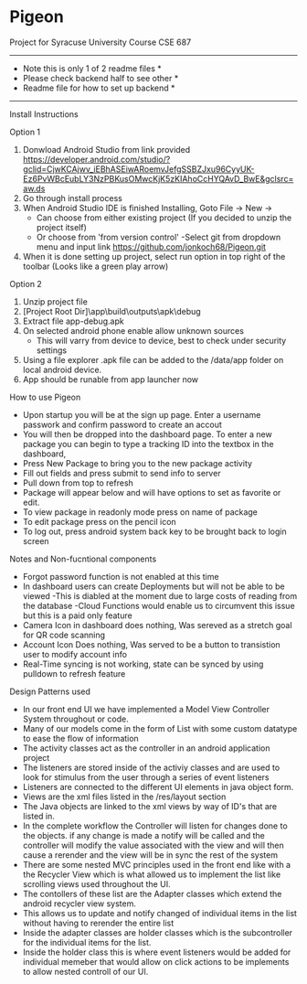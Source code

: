 # Pigeon
Project for Syracuse University Course CSE 687 


* * * * * * * * * * * * * * * * * * * * * * * * * 
*    Note this is only 1 of 2 readme files      *
*    Please check backend half to see other     *
*    Readme file for how to set up backend      *
* * * * * * * * * * * * * * * * * * * * * * * * *


Install Instructions

Option 1
1. Donwload Android Studio from link provided
    https://developer.android.com/studio/?gclid=CjwKCAjwv_iEBhASEiwARoemvJefgSSBZJxu96CyyUK-Ez6PvWBcEubLY3NzPBKusOMwcKjK5zKIAhoCcHYQAvD_BwE&gclsrc=aw.ds
2. Go through install process
3. When Android Studio IDE is finished Installing, Goto File -> New -> 
    - Can choose from either existing project (If you decided to unzip the project itself)
    - Or choose from 'from version control'
        -Select git from dropdown menu and input link https://github.com/jonkoch68/Pigeon.git
4. When it is done setting up project, select run option in top right of the toolbar (Looks like a green play arrow)

Option 2
1. Unzip project file
2. [Project Root Dir]\app\build\outputs\apk\debug
3. Extract file app-debug.apk
4. On selected android phone enable allow unknown sources
    - This will varry from device to device, best to check under security settings
5. Using a file explorer .apk file can be added to the /data/app folder on local android device. 
6. App should be runable from app launcher now

How to use Pigeon
- Upon startup you will be at the sign up page. Enter a username passwork and confirm password to create an accout
- You will then be dropped into the dashboard page. To enter a new package you can begin to type a tracking ID into 
    the textbox in the dashboard,
- Press New Package to bring you to the new package activity 
- Fill out fields and press submit to send info to server
- Pull down from top to refresh
- Package will appear below and will have options to set as favorite or edit. 
- To view package in readonly mode press on name of package
- To edit package press on the pencil icon 
- To log out, press android system back key to be brought back to login screen

Notes and Non-fucntional components
- Forgot password function is not enabled at this time
- In dashboard users can create Deployments but will not be able to be viewed
    -This is diabled at the moment due to large costs of reading from the database
    -Cloud Functions would enable us to circumvent this issue but this is a paid only feature
- Camera Icon in dashboard does nothing, Was sereved as a stretch goal for QR code scanning 
- Account Icon Does nothing, Was served to be a button to transistion user to modify account info
- Real-Time syncing is not working, state can be synced by using pulldown to refresh feature

Design Patterns used
- In our front end UI we have implemented a Model View Controller System throughout or code.
- Many of our models come in the form of List with some custom datatype to ease the flow of information
- The activity classes act as the controller in an android application project
- The listeners are stored inside of the activiy classes and are used to look for stimulus from the user
    through a series of event listeners
- Listeners are connected to the different UI elements in java object form.
- Views are the xml files listed in the /res/layout section
- The Java objects are linked to the xml views by way of ID's that are listed in. 
- In the complete workflow the Controller will listen for changes done to the objects. if any change is made
    a notify will be called and the controller will modify the value associated with the view and will then cause
    a rerender and the view will be in sync the rest of the system
- There are some nested MVC principles used in the front end like with a the Recycler View which is what allowed us to implement
    the list like scrolling views used throughout the UI. 
- The contollers of these list are the Adapter classes which extend the android recycler view system. 
- This allows us to update and notify changed of individual items in the list without having to rerender the entire list
- Inside the adapter classes are holder classes which is the subcontroller for the individual items for the list. 
- Inside the holder class this is where event listeners would be added for individual memeber that would allow on
    click actions to be implements to allow nested controll of our UI.